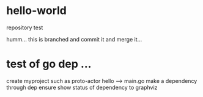 # hello-world
repository test

humm... this is branched and commit it and merge it...


# test of go dep ...
create myproject such as proto-actor hello --> main.go
make a dependency through dep ensure
show status of dependency to graphviz
